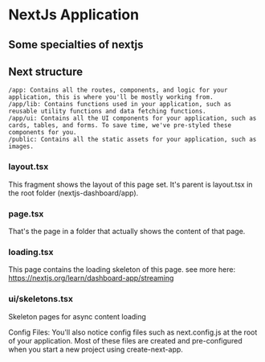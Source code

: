 # NextJs Application

## Some specialties of nextjs

## Next structure

    /app: Contains all the routes, components, and logic for your application, this is where you'll be mostly working from.
    /app/lib: Contains functions used in your application, such as reusable utility functions and data fetching functions.
    /app/ui: Contains all the UI components for your application, such as cards, tables, and forms. To save time, we've pre-styled these components for you.
    /public: Contains all the static assets for your application, such as images.

### layout.tsx

This fragment shows the layout of this page set. It's parent is layout.tsx in the root folder (nextjs-dashboard/app).

### page.tsx

That's the page in a folder that actually shows the content of that page.

### loading.tsx

This page contains the loading skeleton of this page. see more here: https://nextjs.org/learn/dashboard-app/streaming

### ui/skeletons.tsx

Skeleton pages for async content loading

Config Files: You'll also notice config files such as next.config.js at the root of your application. Most of these
files are created and pre-configured when you start a new project using create-next-app.
